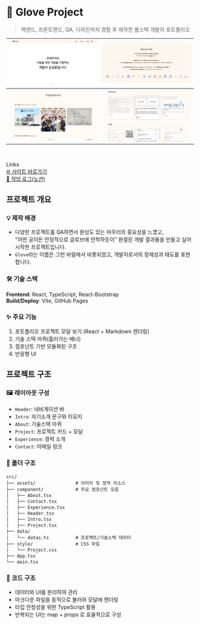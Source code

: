 # 🎨 Glove Project
> 백엔드, 프론트엔드, QA, 디자인까지 경험 후 제작한 풀스택 개발자 포트폴리오

![구현 사진](public/img/glove-hero.png) | ![구현 사진](public/img/glove-about.png)
--|--|
![구현 사진](public/img/glove-experience.png) | ![구현 사진](public/img/glove-project.png)

<br>

Links  
[🌐 사이트 바로가기](https://tony96kimsh.github.io/glove)  
[📘 작업 로그(노션)](https://www.notion.so/Glove-portfolio-Page-201f398452c3802f98fef36ef10fd6bc?source=copy_link)  


## 프로젝트 개요

### 💡 제작 배경  
- 다양한 프로젝트를 QA하면서 완성도 있는 마무리의 중요성을 느꼈고,  
  "어떤 공이든 안정적으로 글로브에 안착하듯이" 완결된 개발 결과물을 만들고 싶어 시작한 프로젝트입니다.  
- `Glove`라는 이름은 그런 바람에서 비롯되었고, 개발자로서의 정체성과 태도를 표현합니다.

### 🛠 기술 스택  
**Frontend**: React, TypeScript, React-Bootstrap  
**Build/Deploy**: Vite, GitHub Pages  

### ✨ 주요 기능  
1. 포트폴리오 프로젝트 모달 보기 (React + Markdown 렌더링)  
2. 기술 스택 마퀴(흘러가는 배너)  
3. 컴포넌트 기반 모듈화된 구조  
4. 반응형 UI  



## 프로젝트 구조

### 🖼 레이아웃 구성  
- `Header`: 네비게이션 바  
- `Intro`: 자기소개 문구와 이모지  
- `About`: 기술스택 마퀴  
- `Project`: 프로젝트 카드 + 모달  
- `Experience`: 경력 소개  
- `Contact`: 이메일 링크  

### 📁 폴더 구조  
```
src/
├── assets/               # 이미지 및 정적 리소스
├── component/            # 주요 컴포넌트 모음
│   ├── About.tsx
│   ├── Contact.tsx
│   ├── Experience.tsx
│   ├── Header.tsx
│   ├── Intro.tsx
│   ├── Project.tsx
├── data/
│   └── datas.ts          # 프로젝트/기술스택 데이터
├── style/                # CSS 파일
│   └── Project.css
├── App.tsx
└── main.tsx
```

### 📜 코드 구조  
- 데이터와 UI를 분리하여 관리  
- 마크다운 파일을 동적으로 불러와 모달에 렌더링  
- 타입 안정성을 위한 TypeScript 활용  
- 반복되는 UI는 map + props 로 효율적으로 구성